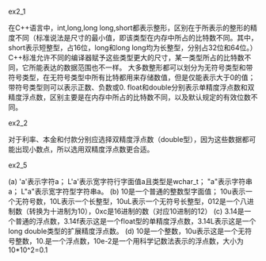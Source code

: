 ex2_1

在C++语言中，int,long,long long,short都表示整形，区别在于所表示的整形的精度不同（标准说法是尺寸的最小值，即该类型在内存中所占的比特数不同。其中，short表示短整型，占16位，long和long long均为长整型，分别占32位和64位。）C++标准允许不同的编译器赋予这些类型更大的尺寸，某一类型所占的比特数不同，它所能表达的数据范围也不一样。
大多数整形都可以划分为无符号类型和带符号类型，在无符号类型中所有比特都用来存储数值，但是仅能表示大于0的值；带符号类型则可以表示正数、负数或0.
float和double分别表示单精度浮点数和双精度浮点数，区别主要是在内存中所占的比特数不同，以及默认规定的有效位数不同。

ex2_2

对于利率、本金和付款分别应选择双精度浮点数（double型），因为这些数据都可能出现小数点，所以选用双精度浮点数更合适。

ex2_5

(a) 'a'表示字符a；
    L'a'表示宽字符行字面值a且类型是wchar_t；
    "a"表示字符串a；
	L"a"表示宽字符型字符串a。
(b) 10是一个普通的整数型字面值；
    10u表示一个无符号数，10L表示一个长整型，10uL表示一个无符号长整型，012是一个八进制数（转换为十进制为10），0xc是16进制的数（对应10进制的12）
(c) 3.14是一个普通的浮点数，3.14f表示这是一个float型的单精度浮点数，3.14L表示这是一个long double类型的扩展精度浮点数。
(d) 10是一个整数，10u表示这是一个无符号整数，10.是一个浮点数，10e-2是一个用科学记数法表示的浮点数，大小为10*10^2=0.1
